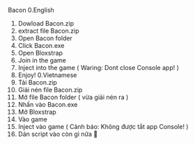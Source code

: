 Bacon
0.English
1. Dowload Bacon.zip
2. extract file Bacon.zip
3. Open Bacon folder
4. Click Bacon.exe
5. Open Bloxstrap
6. Join in the game
7. Inject into the game ( Waring: Dont close Console app! )
8. Enjoy!
0.Vietnamese
1. Tải Bacon.zip
2. Giải nén file Bacon.zip
3. Mở file Bacon folder ( vừa giải nén ra )
4. Nhấn vào Bacon.exe
5. Mở Bloxstrap
6. Vào game
7. Inject vào game ( Cảnh báo: Không được tắt app Console! )
8. Dán script vào còn gì nữa 🗿
